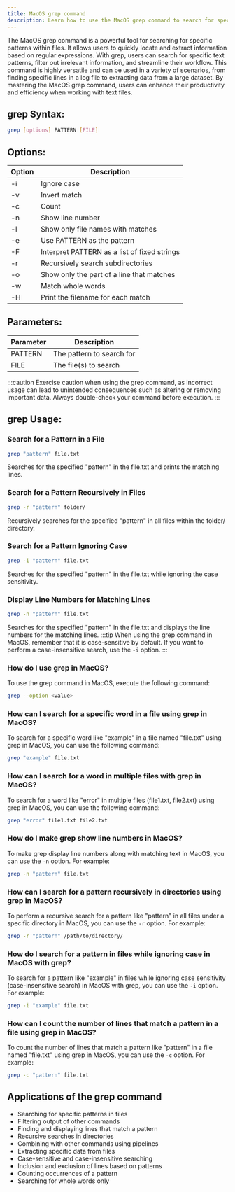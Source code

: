 ```yaml
---
title: MacOS grep command
description: Learn how to use the MacOS grep command to search for specific patterns within files quickly and efficiently.
---
```


The MacOS grep command is a powerful tool for searching for specific patterns within files. It allows users to quickly locate and extract information based on regular expressions. With grep, users can search for specific text patterns, filter out irrelevant information, and streamline their workflow. This command is highly versatile and can be used in a variety of scenarios, from finding specific lines in a log file to extracting data from a large dataset. By mastering the MacOS grep command, users can enhance their productivity and efficiency when working with text files.
## grep Syntax:
```bash
grep [options] PATTERN [FILE]
```
## Options:
| Option | Description                           |
|--------|---------------------------------------|
| -i     | Ignore case                            |
| -v     | Invert match                           |
| -c     | Count                                    |
| -n     | Show line number                        |
| -l     | Show only file names with matches       |
| -e     | Use PATTERN as the pattern              |
| -F     | Interpret PATTERN as a list of fixed strings |
| -r     | Recursively search subdirectories        |
| -o     | Show only the part of a line that matches |
| -w     | Match whole words                       |
| -H     | Print the filename for each match       |

## Parameters:
| Parameter | Description            |
|-----------|------------------------|
| PATTERN   | The pattern to search for |
| FILE      | The file(s) to search     |

:::caution
Exercise caution when using the grep command, as incorrect usage can lead to unintended consequences such as altering or removing important data. Always double-check your command before execution.
:::
## grep Usage:
### Search for a Pattern in a File
```bash
grep "pattern" file.txt
```
Searches for the specified "pattern" in the file.txt and prints the matching lines.

### Search for a Pattern Recursively in Files
```bash
grep -r "pattern" folder/
```
Recursively searches for the specified "pattern" in all files within the folder/ directory.

### Search for a Pattern Ignoring Case
```bash
grep -i "pattern" file.txt
```
Searches for the specified "pattern" in the file.txt while ignoring the case sensitivity.

### Display Line Numbers for Matching Lines
```bash
grep -n "pattern" file.txt
```
Searches for the specified "pattern" in the file.txt and displays the line numbers for the matching lines.
:::tip
When using the grep command in MacOS, remember that it is case-sensitive by default. If you want to perform a case-insensitive search, use the `-i` option.
:::

### How do I use grep in MacOS?
To use the grep command in MacOS, execute the following command:
```bash
grep --option <value>
```

### How can I search for a specific word in a file using grep in MacOS?
To search for a specific word like "example" in a file named "file.txt" using grep in MacOS, you can use the following command:
```bash
grep "example" file.txt
```

### How can I search for a word in multiple files with grep in MacOS?
To search for a word like "error" in multiple files (file1.txt, file2.txt) using grep in MacOS, you can use the following command:
```bash
grep "error" file1.txt file2.txt
```

### How do I make grep show line numbers in MacOS?
To make grep display line numbers along with matching text in MacOS, you can use the `-n` option. For example:
```bash
grep -n "pattern" file.txt
```

### How can I search for a pattern recursively in directories using grep in MacOS?
To perform a recursive search for a pattern like "pattern" in all files under a specific directory in MacOS, you can use the `-r` option. For example:
```bash
grep -r "pattern" /path/to/directory/
```

### How do I search for a pattern in files while ignoring case in MacOS with grep?
To search for a pattern like "example" in files while ignoring case sensitivity (case-insensitive search) in MacOS with grep, you can use the `-i` option. For example:
```bash
grep -i "example" file.txt
```

### How can I count the number of lines that match a pattern in a file using grep in MacOS?
To count the number of lines that match a pattern like "pattern" in a file named "file.txt" using grep in MacOS, you can use the `-c` option. For example:
```bash
grep -c "pattern" file.txt
```

## Applications of the grep command

- Searching for specific patterns in files
- Filtering output of other commands
- Finding and displaying lines that match a pattern
- Recursive searches in directories
- Combining with other commands using pipelines
- Extracting specific data from files
- Case-sensitive and case-insensitive searching
- Inclusion and exclusion of lines based on patterns
- Counting occurrences of a pattern
- Searching for whole words only